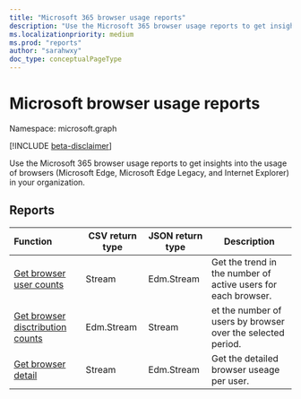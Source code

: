 ```yaml
---
title: "Microsoft 365 browser usage reports"
description: "Use the Microsoft 365 browser usage reports to get insights into the usage of browsers (Microsoft Edge, Microsoft Edge Legacy, and Internet Explorer) in your organization."
ms.localizationpriority: medium
ms.prod: "reports"
author: "sarahwxy"
doc_type: conceptualPageType
---
```


# Microsoft browser usage reports

Namespace: microsoft.graph

[!INCLUDE [beta-disclaimer](../../includes/beta-disclaimer.md)]

Use the Microsoft 365 browser usage reports to get insights into the usage of browsers (Microsoft Edge, Microsoft Edge Legacy, and Internet Explorer) in your organization.

## Reports

| Function                                 | CSV return type | JSON return type                         | Description                              |
| :--------------------------------------- | --------------- | ---------------------------------------- | ---------------------------------------- |
| [Get browser user counts](../api/reportroot-getbrowserusercounts.md ) | Stream          | Edm.Stream |Get the trend in the number of active users for each browser. |
| [Get browser disctribution counts](../api//reportroot-getbrowserdistributionusercounts.md) | Edm.Stream          | Stream | et the number of users by browser over the selected period. |
| [Get browser detail](../api/reportroot-getbrowseruserdetail.md ) | Stream          | Edm.Stream | Get the detailed browser useage per user.  |
